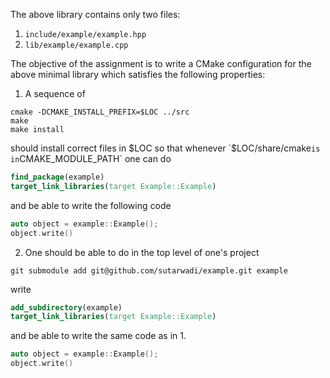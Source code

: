 The above library contains only two files:
1. `include/example/example.hpp`
2. `lib/example/example.cpp`

The objective of the assignment is to write a CMake configuration for the above
minimal library which satisfies the following properties:
1. A sequence of

```shell
cmake -DCMAKE_INSTALL_PREFIX=$LOC ../src
make
make install
```

should install correct files in $LOC so that whenever `$LOC/share/cmake` is in
`CMAKE_MODULE_PATH` one can do
```cmake
find_package(example)
target_link_libraries(target Example::Example)
```

and be able to write the following code

```c++
auto object = example::Example();
object.write()
```

2. One should be able to do in the top level of one's project

```shell
git submodule add git@github.com/sutarwadi/example.git example
```

write
```cmake
add_subdirectory(example)
target_link_libraries(target Example::Example)
```

and be able to write the same code as in 1.
```c++
auto object = example::Example();
object.write()
```

